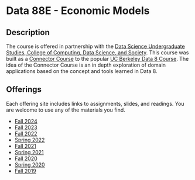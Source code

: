 Data 88E - Economic Models 
========
Description
----
The course is offered in partnership with the [Data Science Undergraduate Studies, College of Computing, Data Science, and Society](https://data.berkeley.edu/).  This course was built as a [Connector Course](https://cdss.berkeley.edu/data-science-connector-courses) to the popular [UC Berkeley Data 8 Course](https://data8.org).  The idea of the Connector Course is an in depth exploration of domain applications based on the concept and tools learned in Data 8.  

Offerings
----
Each offering site includes links to assignments, slides, and readings. You are welcome to use any of the materials you find.
*   [Fall 2024](fa24)
*   [Fall 2023](fa23)
*   [Fall 2022](fa22)
*   [Spring 2022](sp22)
*   [Fall 2021](fa21)
*   [Spring 2021](sp21)
*   [Fall 2020](fa20)
*   [Spring 2020](sp20)
*   [Fall 2019](fa19)
